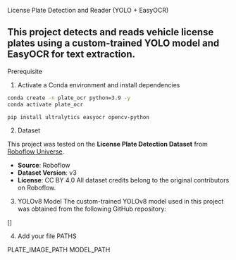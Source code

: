 License Plate Detection and Reader (YOLO + EasyOCR)

This project detects and reads vehicle license plates using a **custom-trained YOLO model** and **EasyOCR** for text extraction.  
---
Prerequisite
1. Activate a Conda environment and install dependencies
 
```bash
conda create -n plate_ocr python=3.9 -y
conda activate plate_ocr

pip install ultralytics easyocr opencv-python

```
2. Dataset

This project was tested on the **License Plate Detection Dataset** from [Roboflow Universe]([https://universe.roboflow.com/betah/cars-plates-sqjgv]).

- **Source**: Roboflow
- **Dataset Version**: v3
- **License**: CC BY 4.0
All dataset credits belong to the original contributors on Roboflow.

3. YOLOv8 Model
The custom-trained YOLOv8 model used in this project was obtained from the following GitHub repository:

[[**<insert repo name here>**](https://github.com/Muhammad-Zeerak-Khan/Automatic-License-Plate-Recognition-using-YOLOv8)]

4. Add your file PATHS

PLATE_IMAGE_PATH 
MODEL_PATH 
